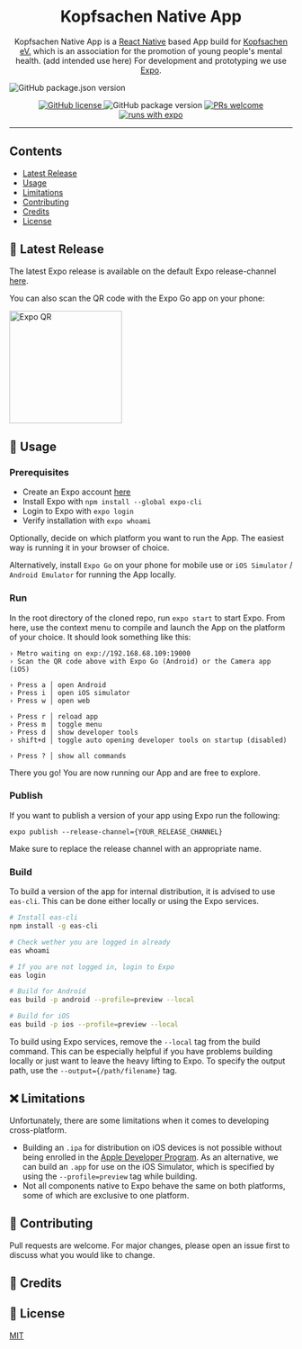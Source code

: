 <h1 align="center"> Kopfsachen Native App </h1>

<p align="center">
Kopfsachen Native App is a <a href="https://reactnative.dev">React Native</a> based App build for <a href="https://www.kopfsachen.org">Kopfsachen eV.</a> which is an association for the promotion of young people's mental health. (add intended use here) For development and prototyping we use <a href="https://expo.dev">Expo</a>.
</p>

![GitHub package.json version](https://img.shields.io/github/package-json/v/ProgPrak-Native-App/react-native-app)

<p align="center">
  <a href="https://github.com/ProgPrak-Native-App/react-native-app/blob/develop/LICENSE.md">
    <img alt="GitHub license" src="https://img.shields.io/github/license/ProgPrak-Native-App/react-native-app">
  </a>
  <img alt="GitHub package version" src="https://img.shields.io/github/package-json/v/ProgPrak-Native-App/react-native-app">
  <a href="https://github.com/ProgPrak-Native-App/react-native-app/compare">
    <img src="https://img.shields.io/badge/PRs-welcome-brightgreen.svg" alt="PRs welcome">
  </a>
  <a href="https://expo.dev">
    <img alt="runs with expo" src="https://img.shields.io/badge/Runs%20with%20Expo-000.svg?style=flat&logo=EXPO&labelColor=ffffff&logoColor=000">
  </a>
</p>

---
## Contents
- [Latest Release](#-latest-release)
- [Usage](#-usage)
- [Limitations](#-limitations)
- [Contributing](#-contributing)
- [Credits](#-credits)
- [License](#-license)

## 🎉 Latest Release
The latest Expo release is available on the default Expo release-channel [here](https://expo.dev/@progprak_kopfsachen/kopfsachen?release-channel=default).

You can also scan the QR code with the Expo Go app on your phone:

<img alt="Expo QR" src="https://qr.expo.dev/expo-go?owner=progprak_kopfsachen&slug=kopfsachen&releaseChannel=default" width="200" height="200">

## 🚀 Usage
### Prerequisites
- Create an Expo account [here](http://expo.dev/signup)
- Install Expo with `npm install --global expo-cli`
- Login to Expo with `expo login`
- Verify installation with `expo whoami`

Optionally, decide on which platform you want to run the App. The easiest way is running it in your browser of choice.

Alternatively, install `Expo Go` on your phone for mobile use or `iOS Simulator` / `Android Emulator` for running the App locally.

### Run
In the root directory of the cloned repo, run `expo start` to start Expo. From here, use the context menu to compile and launch the App on the platform of your choice.
It should look something like this:

```
› Metro waiting on exp://192.168.68.109:19000
› Scan the QR code above with Expo Go (Android) or the Camera app (iOS)

› Press a │ open Android
› Press i │ open iOS simulator
› Press w │ open web

› Press r │ reload app
› Press m │ toggle menu
› Press d │ show developer tools
› shift+d │ toggle auto opening developer tools on startup (disabled)

› Press ? │ show all commands
```
There you go! You are now running our App and are free to explore.

### Publish
If you want to publish a version of your app using Expo run the following:

`expo publish --release-channel={YOUR_RELEASE_CHANNEL}`

Make sure to replace the release channel with an appropriate name.

### Build
To build a version of the app for internal distribution, it is advised to use `eas-cli`. This can be done either locally or using the Expo services.

```bash
# Install eas-cli
npm install -g eas-cli

# Check wether you are logged in already
eas whoami

# If you are not logged in, login to Expo
eas login

# Build for Android
eas build -p android --profile=preview --local

# Build for iOS
eas build -p ios --profile=preview --local
```

To build using Expo services, remove the `--local` tag from the build command.
This can be especially helpful if you have problems building locally or just want to leave the heavy lifting to Expo.
To specify the output path, use the `--output={/path/filename}` tag.

## ❌ Limitations

Unfortunately, there are some limitations when it comes to developing cross-platform.
- Building an `.ipa` for distribution on iOS devices is not possible without being enrolled in the [Apple Developer Program](https://developer.apple.com/programs/enroll/). As an alternative, we can build an `.app` for use on the iOS Simulator, which is specified by using the `--profile=preview` tag while building.
- Not all components native to Expo behave the same on both platforms, some of which are exclusive to one platform.
## 👏 Contributing
Pull requests are welcome. For major changes, please open an issue first to discuss what you would like to change.

## 💙 Credits

## 📄 License
[MIT](./LICENSE.md)
